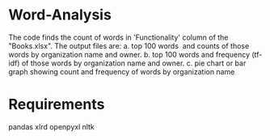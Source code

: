 # Word-Analysis
The code finds the count of words in 'Functionality' column of the "Books.xlsx". 
The output files are:
a. top 100 words  and counts of those words by organization name and owner.
b. top 100 words and frequency (tf-idf) of those words by organization name and owner.
c. pie chart or bar graph showing count and frequency of words by organization name

# Requirements
pandas
xlrd
openpyxl
nltk
